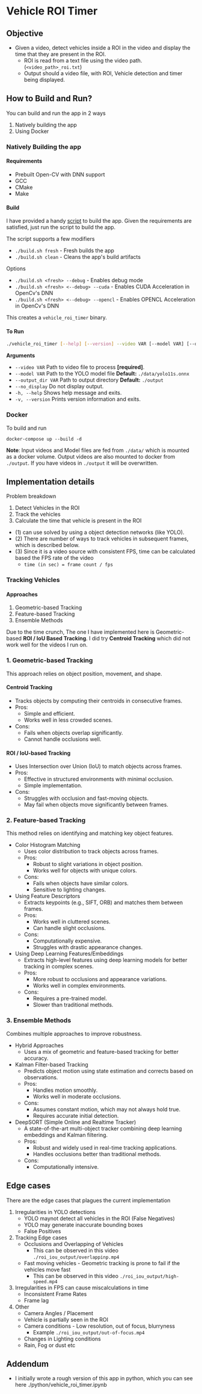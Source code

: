 # Vehicle ROI Timer

## Objective

- Given a video, detect vehicles inside a ROI in the video and display the time that they are present in the ROI.
    - ROI is read from a text file using the video path. (`<video_path>_roi.txt`)
    - Output should a video file, with ROI, Vehicle detection and timer being displayed.

## How to Build and Run?

You can build and run the app in 2 ways
1. Natively building the app
2. Using Docker

### Natively Building the app

#### Requirements

- Prebuilt Open-CV with DNN support
- GCC
- CMake
- Make

#### Build

I have provided a handy [script](./build.sh) to build the app. Given the requirements are satisfied, just run the script to build the app.

The script supports a few modifiers
- `./build.sh fresh` - Fresh builds the app
- `./build.sh clean` - Cleans the app's build artifacts

Options
- `./build.sh <fresh> --debug` - Enables debug mode
- `./build.sh <fresh> <--debug> --cuda` - Enables CUDA Acceleration in OpenCv's DNN
- `./build.sh <fresh> <--debug> --opencl` - Enables OPENCL Acceleration in OpenCv's DNN

This creates a `vehicle_roi_timer` binary.

#### To Run

```bash
./vehicle_roi_timer [--help] [--version] --video VAR [--model VAR] [--output_dir VAR] [--no_display]
```

**Arguments**
- `--video VAR`
  Path to video file to process **[required]**.
- `--model VAR`
  Path to the YOLO model file
  **Default:** `./data/yolo11s.onnx`
- `--output_dir VAR`
  Path to output directory
  **Default:** `./output`
- `--no_display`
  Do not display output.
- `-h, --help`
  Shows help message and exits.
- `-v, --version`
  Prints version information and exits.

### Docker

To build and run

```
docker-compose up --build -d
```

**Note**: Input videos and Model files are fed from `./data/` which is mounted as a docker volume. Output videos are also mounted to docker from `./output`. If you have videos in `./output` it will be overwritten.

## Implementation details

Problem breakdown
1. Detect Vehicles in the ROI
2. Track the vehicles
3. Calculate the time that vehicle is present in the ROI

- (1) can use solved by using a object detection networks (like YOLO).
- (2) There are number of ways to track vehicles in subsequent frames, which is described below.
- (3) Since it is a video source with consistent FPS, time can be calculated based the FPS rate of the video
    - `time (in sec) = frame count / fps`

### Tracking Vehicles

#### Approaches
1. Geometric-based Tracking
2. Feature-based Tracking
3. Ensemble Methods

Due to the time crunch, The one I have implemented here is Geometric-based **ROI / IoU Based Tracking**. I did try **Centroid Tracking** which did not work well for the videos I run on.

### 1. Geometric-based Tracking
This approach relies on object position, movement, and shape.

#### Centroid Tracking
- Tracks objects by computing their centroids in consecutive frames.
- Pros:
  - Simple and efficient.
  - Works well in less crowded scenes.
- Cons:
  - Fails when objects overlap significantly.
  - Cannot handle occlusions well.

#### ROI / IoU-based Tracking
- Uses Intersection over Union (IoU) to match objects across frames.
- Pros:
  - Effective in structured environments with minimal occlusion.
  - Simple implementation.
- Cons:
  - Struggles with occlusion and fast-moving objects.
  - May fail when objects move significantly between frames.

### 2. Feature-based Tracking
This method relies on identifying and matching key object features.

- Color Histogram Matching
  - Uses color distribution to track objects across frames.
  - Pros:
    - Robust to slight variations in object position.
    - Works well for objects with unique colors.
  - Cons:
    - Fails when objects have similar colors.
    - Sensitive to lighting changes.
- Using Feature Descriptors
  - Extracts keypoints (e.g., SIFT, ORB) and matches them between frames.
  - Pros:
    - Works well in cluttered scenes.
    - Can handle slight occlusions.
  - Cons:
    - Computationally expensive.
    - Struggles with drastic appearance changes.
- Using Deep Learning Features/Embeddings
  - Extracts high-level features using deep learning models for better tracking in complex scenes.
  - Pros:
    - More robust to occlusions and appearance variations.
    - Works well in complex environments.
  - Cons:
    - Requires a pre-trained model.
    - Slower than traditional methods.

### 3. Ensemble Methods
Combines multiple approaches to improve robustness.

- Hybrid Approaches
  - Uses a mix of geometric and feature-based tracking for better accuracy.
- Kalman Filter-based Tracking
  - Predicts object motion using state estimation and corrects based on observations.
  - Pros:
    - Handles motion smoothly.
    - Works well in moderate occlusions.
  - Cons:
    - Assumes constant motion, which may not always hold true.
    - Requires accurate initial detection.
- DeepSORT (Simple Online and Realtime Tracker)
  - A state-of-the-art multi-object tracker combining deep learning embeddings and Kalman filtering.
  - Pros:
    - Robust and widely used in real-time tracking applications.
    - Handles occlusions better than traditional methods.
  - Cons:
    - Computationally intensive.

## Edge cases

There are the edge cases that plagues the current implementation

1. Irregularities in YOLO detections
    - YOLO maynot detect all vehicles in the ROI (False Negatives)
    - YOLO may generate inaccurate bounding boxes
    - False Positives
2. Tracking Edge cases
    - Occlusions and Overlapping of Vehicles
        - This can be observed in this video `./roi_iou_output/overlappinp.mp4`
    - Fast moving vehicles - Geometric tracking is prone to fail if the vehicles move fast
        - This can be observed in this video `./roi_iou_output/high-speed.mp4`
3. Irregularities in FPS can cause miscalculations in time
    - Inconsistent Frame Rates
    - Frame lag
4. Other
    - Camera Angles / Placement
    - Vehicle is partially seen in the ROI
    - Camera conditions - Low resolution, out of focus, blurryness
        - Example `./roi_iou_output/out-of-focus.mp4`
    - Changes in Lighting conditions
    - Rain, Fog or dust etc

## Addendum

- I initially wrote a rough version of this app in python, which you can see here ./python/vehicle_roi_timer.ipynb
